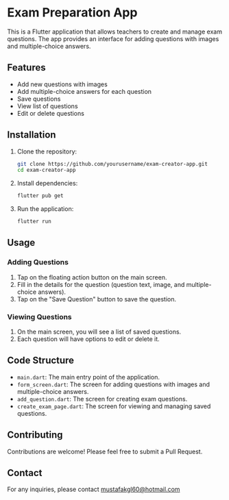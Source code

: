 # Exam Preparation App

This is a Flutter application that allows teachers to create and manage exam questions. The app provides an interface for adding questions with images and multiple-choice answers.

## Features

- Add new questions with images
- Add multiple-choice answers for each question
- Save questions
- View list of questions
- Edit or delete questions

## Installation

1. Clone the repository:

    ```bash
    git clone https://github.com/yourusername/exam-creator-app.git
    cd exam-creator-app
    ```

2. Install dependencies:

    ```bash
    flutter pub get
    ```

3. Run the application:

    ```bash
    flutter run
    ```

## Usage

### Adding Questions

1. Tap on the floating action button on the main screen.
2. Fill in the details for the question (question text, image, and multiple-choice answers).
3. Tap on the "Save Question" button to save the question.

### Viewing Questions

1. On the main screen, you will see a list of saved questions.
2. Each question will have options to edit or delete it.

## Code Structure

- `main.dart`: The main entry point of the application.
- `form_screen.dart`: The screen for adding questions with images and multiple-choice answers.
- `add_question.dart`: The screen for creating exam questions.
- `create_exam_page.dart`: The screen for viewing and managing saved questions.

## Contributing

Contributions are welcome! Please feel free to submit a Pull Request.

## Contact

For any inquiries, please contact mustafakgl60@hotmail.com
